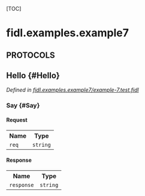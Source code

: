 [TOC]

# fidl.examples.example7


## **PROTOCOLS**

## Hello {#Hello}
*Defined in [fidl.examples.example7/example-7.test.fidl](https://fuchsia.googlesource.com/fuchsia/+/master/zircon/tools/fidl/examples/example-7.test.fidl#9)*


### Say {#Say}


#### Request
<table>
    <tr><th>Name</th><th>Type</th></tr>
    <tr>
            <td><code>req</code></td>
            <td>
                <code>string</code>
            </td>
        </tr></table>


#### Response
<table>
    <tr><th>Name</th><th>Type</th></tr>
    <tr>
            <td><code>response</code></td>
            <td>
                <code>string</code>
            </td>
        </tr></table>
















